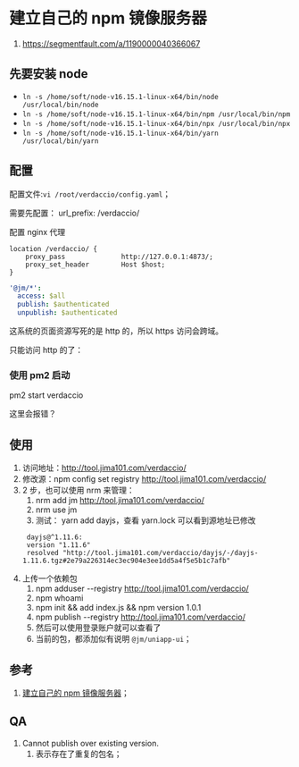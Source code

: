 # 建立自己的 npm 镜像服务器

1. https://segmentfault.com/a/1190000040366067

## 先要安装 node

- `ln -s /home/soft/node-v16.15.1-linux-x64/bin/node /usr/local/bin/node`
- `ln -s /home/soft/node-v16.15.1-linux-x64/bin/npm /usr/local/bin/npm`
- `ln -s /home/soft/node-v16.15.1-linux-x64/bin/npx /usr/local/bin/npx`
- `ln -s /home/soft/node-v16.15.1-linux-x64/bin/yarn /usr/local/bin/yarn`

## 配置

配置文件:`vi /root/verdaccio/config.yaml`；

需要先配置： url_prefix: /verdaccio/

配置 nginx 代理

```
location /verdaccio/ {
    proxy_pass              http://127.0.0.1:4873/;
    proxy_set_header        Host $host;
}
```

```yaml
'@jm/*':
  access: $all
  publish: $authenticated
  unpublish: $authenticated
```

这系统的页面资源写死的是 http 的，所以 https 访问会跨域。

只能访问 http 的了：

### 使用 pm2 启动

pm2 start verdaccio

这里会报错？

## 使用

1. 访问地址：http://tool.jima101.com/verdaccio/
2. 修改源：npm config set registry http://tool.jima101.com/verdaccio/
3. 2 步，也可以使用 nrm 来管理：
   1. nrm add jm http://tool.jima101.com/verdaccio/
   2. nrm use jm
   3. 测试： yarn add dayjs，查看 yarn.lock 可以看到源地址已修改
   ```
    dayjs@^1.11.6:
    version "1.11.6"
    resolved "http://tool.jima101.com/verdaccio/dayjs/-/dayjs-1.11.6.tgz#2e79a226314ec3ec904e3ee1dd5a4f5e5b1c7afb"
   ```
4. 上传一个依赖包
   1. npm adduser --registry http://tool.jima101.com/verdaccio/
   2. npm whoami
   3. npm init && add index.js && npm version 1.0.1
   4. npm publish --registry http://tool.jima101.com/verdaccio/
   5. 然后可以使用登录账户就可以查看了
   6. 当前的包，都添加似有说明 `@jm/uniapp-ui`；

## 参考

1. [建立自己的 npm 镜像服务器](https://cloud.tencent.com/developer/article/1722254)；

## QA

1. Cannot publish over existing version.
   1. 表示存在了重复的包名；
